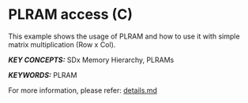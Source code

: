 PLRAM access (C)
======================

This example shows the usage of PLRAM and how to use it with simple matrix multiplication (Row x Col).

***KEY CONCEPTS:*** SDx Memory Hierarchy, PLRAMs

***KEYWORDS:*** PLRAM


For more information, please refer: [details.md][]

[details.md]: details.md


